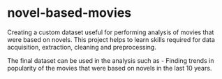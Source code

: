# novel-based-movies

Creating a custom dataset useful for performing analysis of movies that were based on novels. This project helps to learn skills required for data acquisition, extraction, cleaning and preprocessing.

The final dataset can be used in the analysis such as - Finding trends in popularity of the movies that were based on novels in the last 10 years.
